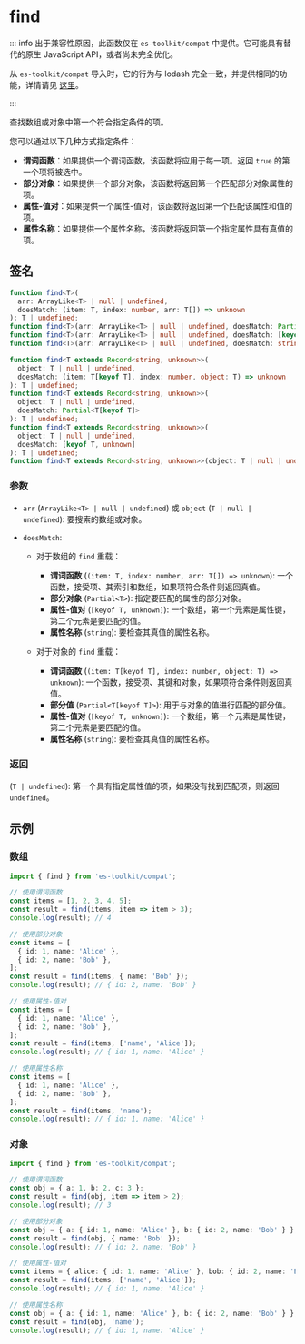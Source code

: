 # find

::: info
出于兼容性原因，此函数仅在 `es-toolkit/compat` 中提供。它可能具有替代的原生 JavaScript API，或者尚未完全优化。

从 `es-toolkit/compat` 导入时，它的行为与 lodash 完全一致，并提供相同的功能，详情请见 [这里](../../../compatibility.md)。

:::

查找数组或对象中第一个符合指定条件的项。

您可以通过以下几种方式指定条件：

- **谓词函数**：如果提供一个谓词函数，该函数将应用于每一项。返回 `true` 的第一个项将被选中。
- **部分对象**：如果提供一个部分对象，该函数将返回第一个匹配部分对象属性的项。
- **属性-值对**：如果提供一个属性-值对，该函数将返回第一个匹配该属性和值的项。
- **属性名称**：如果提供一个属性名称，该函数将返回第一个指定属性具有真值的项。

## 签名

```typescript
function find<T>(
  arr: ArrayLike<T> | null | undefined,
  doesMatch: (item: T, index: number, arr: T[]) => unknown
): T | undefined;
function find<T>(arr: ArrayLike<T> | null | undefined, doesMatch: Partial<T>): T | undefined;
function find<T>(arr: ArrayLike<T> | null | undefined, doesMatch: [keyof T, unknown]): T | undefined;
function find<T>(arr: ArrayLike<T> | null | undefined, doesMatch: string): T | undefined;

function find<T extends Record<string, unknown>>(
  object: T | null | undefined,
  doesMatch: (item: T[keyof T], index: number, object: T) => unknown
): T | undefined;
function find<T extends Record<string, unknown>>(
  object: T | null | undefined,
  doesMatch: Partial<T[keyof T]>
): T | undefined;
function find<T extends Record<string, unknown>>(
  object: T | null | undefined,
  doesMatch: [keyof T, unknown]
): T | undefined;
function find<T extends Record<string, unknown>>(object: T | null | undefined, doesMatch: string): T | undefined;
```

### 参数

- `arr` (`ArrayLike<T> | null | undefined`) 或 `object` (`T | null | undefined`): 要搜索的数组或对象。

- `doesMatch`:

  - 对于数组的 `find` 重载：

    - **谓词函数** (`(item: T, index: number, arr: T[]) => unknown`): 一个函数，接受项、其索引和数组，如果项符合条件则返回真值。
    - **部分对象** (`Partial<T>`): 指定要匹配的属性的部分对象。
    - **属性-值对** (`[keyof T, unknown]`): 一个数组，第一个元素是属性键，第二个元素是要匹配的值。
    - **属性名称** (`string`): 要检查其真值的属性名称。

  - 对于对象的 `find` 重载：
    - **谓词函数** (`(item: T[keyof T], index: number, object: T) => unknown`): 一个函数，接受项、其键和对象，如果项符合条件则返回真值。
    - **部分值** (`Partial<T[keyof T]>`): 用于与对象的值进行匹配的部分值。
    - **属性-值对** (`[keyof T, unknown]`): 一个数组，第一个元素是属性键，第二个元素是要匹配的值。
    - **属性名称** (`string`): 要检查其真值的属性名称。

### 返回

(`T | undefined`): 第一个具有指定属性值的项，如果没有找到匹配项，则返回 `undefined`。

## 示例

### 数组

```typescript
import { find } from 'es-toolkit/compat';

// 使用谓词函数
const items = [1, 2, 3, 4, 5];
const result = find(items, item => item > 3);
console.log(result); // 4

// 使用部分对象
const items = [
  { id: 1, name: 'Alice' },
  { id: 2, name: 'Bob' },
];
const result = find(items, { name: 'Bob' });
console.log(result); // { id: 2, name: 'Bob' }

// 使用属性-值对
const items = [
  { id: 1, name: 'Alice' },
  { id: 2, name: 'Bob' },
];
const result = find(items, ['name', 'Alice']);
console.log(result); // { id: 1, name: 'Alice' }

// 使用属性名称
const items = [
  { id: 1, name: 'Alice' },
  { id: 2, name: 'Bob' },
];
const result = find(items, 'name');
console.log(result); // { id: 1, name: 'Alice' }
```

### 对象

```typescript
import { find } from 'es-toolkit/compat';

// 使用谓词函数
const obj = { a: 1, b: 2, c: 3 };
const result = find(obj, item => item > 2);
console.log(result); // 3

// 使用部分对象
const obj = { a: { id: 1, name: 'Alice' }, b: { id: 2, name: 'Bob' } };
const result = find(obj, { name: 'Bob' });
console.log(result); // { id: 2, name: 'Bob' }

// 使用属性-值对
const items = { alice: { id: 1, name: 'Alice' }, bob: { id: 2, name: 'Bob' } };
const result = find(items, ['name', 'Alice']);
console.log(result); // { id: 1, name: 'Alice' }

// 使用属性名称
const obj = { a: { id: 1, name: 'Alice' }, b: { id: 2, name: 'Bob' } };
const result = find(obj, 'name');
console.log(result); // { id: 1, name: 'Alice' }
```
